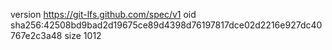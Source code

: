 version https://git-lfs.github.com/spec/v1
oid sha256:42508bd9bad2d19675ce89d4398d76197817dce02d2216e927dc40767e2c3a48
size 1012
